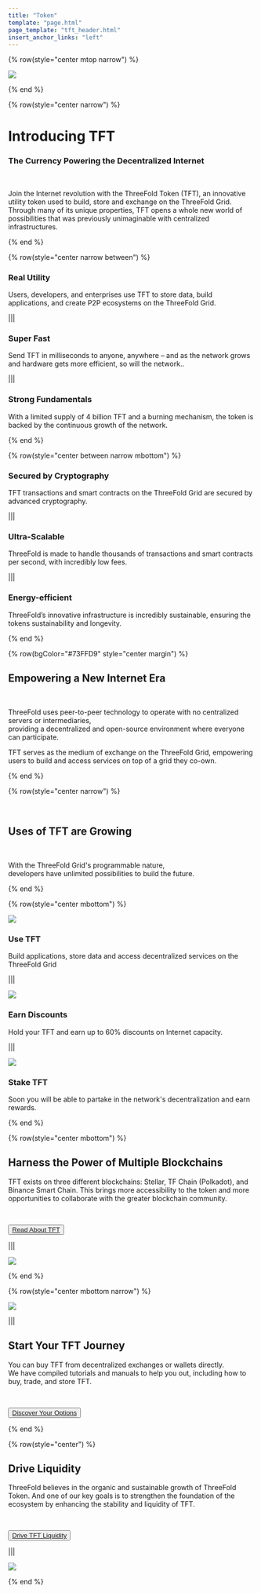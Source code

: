 ```yaml
---
title: "Token"
template: "page.html"
page_template: "tft_header.html"
insert_anchor_links: "left"
---
```


<!-- section 1 (be the Internet) -->

{% row(style="center mtop narrow") %}

![](tft_header1.png#mx-auto)

{% end %}

{% row(style="center narrow") %}

# Introducing TFT
### The Currency Powering the Decentralized Internet 

<br>

Join the Internet revolution with the ThreeFold Token (TFT), an innovative utility token used to build, store and exchange on the ThreeFold Grid. Through many of its unique properties, TFT opens a whole new world of possibilities that was previously unimaginable with centralized infrastructures.

{% end %}

{% row(style="center narrow between") %}

### **Real Utility**
Users, developers, and enterprises use TFT to store data, build applications, and create P2P ecosystems on the ThreeFold Grid.

|||

### **Super Fast**
Send TFT in milliseconds to anyone, anywhere – and as the network grows and hardware gets more efficient, so will the network..


|||


### **Strong Fundamentals**
With a limited supply of 4 billion TFT and a burning mechanism, the token is backed by the continuous growth of the network.


{% end %}

{% row(style="center between narrow mbottom") %}



### **Secured by Cryptography**
TFT transactions and smart contracts on the ThreeFold Grid are secured by advanced cryptography.

|||


### **Ultra-Scalable**
ThreeFold is made to handle thousands of transactions and smart contracts per second, with incredibly low fees.

|||


### **Energy-efficient**
ThreeFold’s innovative infrastructure is incredibly sustainable, ensuring the tokens sustainability and longevity.

{% end %}

{% row(bgColor="#73FFD9" style="center margin") %}


## Empowering a **New Internet Era**

<br>

ThreeFold uses peer-to-peer technology to operate with no centralized servers or intermediaries, <br>providing a decentralized and open-source environment where everyone can participate. <br>

TFT serves as the medium of exchange on the ThreeFold Grid, empowering users to build and access services on top of a grid they co-own.


{% end %}

{% row(style="center narrow") %}

<br>

## Uses of **TFT** are Growing

<br>

With the ThreeFold Grid's programmable nature, 
<br>
developers have unlimited possibilities to build the future.

{% end %}

{% row(style="center mbottom") %}

![](use.png)

### **Use TFT**
Build applications, store data and access decentralized services on the ThreeFold Grid

|||

![](disc.png)
### **Earn Discounts**
Hold your TFT and earn up to 60% discounts on Internet capacity.  

|||

![](stake.png)
### **Stake TFT**
Soon you will be able to partake in the network's decentralization and earn rewards.

{% end %}

{% row(style="center mbottom") %}

## Harness the Power of **Multiple Blockchains**

TFT exists on three different blockchains: Stellar, TF Chain (Polkadot), and Binance Smart Chain. This brings more accessibility to the token and more opportunities to collaborate with the greater blockchain community.

<br>

<button>[Read About TFT](threefold.io)</button>

|||

![](tft_network.png#mx-auto)

{% end %}


{% row(style="center mbottom narrow") %}

![](tft_burn.jpg#mx-auto)

|||

## Start Your **TFT Journey**

You can buy TFT from decentralized exchanges or wallets directly. <br>
We have compiled tutorials and manuals to help you out, including how to buy, trade, and store TFT.

<br>

<button>[Discover Your Options](threefold.io)</button>

{% end %}

{% row(style="center") %}

## Drive **Liquidity**

ThreeFold believes in the organic and sustainable growth of ThreeFold Token. And one of our key goals is to strengthen the foundation of the ecosystem by enhancing the stability and liquidity of TFT.

<br>

<button>[Drive TFT Liquidity](threefold.io)</button>

|||

![](tft_loyalty.jpg#mx-auto)

{% end %}
